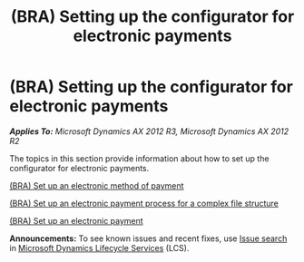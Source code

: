 ﻿---
title: (BRA) Setting up the configurator for electronic payments
TOCTitle: (BRA) Setting up the configurator for electronic payments
ms:assetid: 07666f0b-1f57-4305-b0c3-cda2ea2fd2aa
ms:mtpsurl: https://technet.microsoft.com/en-us/library/JJ710404(v=AX.60)
ms:contentKeyID: 49384296
ms.date: 04/18/2014
mtps_version: v=AX.60
---

# (BRA) Setting up the configurator for electronic payments 


_**Applies To:** Microsoft Dynamics AX 2012 R3, Microsoft Dynamics AX 2012 R2_

The topics in this section provide information about how to set up the configurator for electronic payments.

[(BRA) Set up an electronic method of payment](bra-set-up-an-electronic-method-of-payment.md)

[(BRA) Set up an electronic payment process for a complex file structure](bra-set-up-an-electronic-payment-process-for-a-complex-file-structure.md)

[(BRA) Set up an electronic payment](bra-set-up-an-electronic-payment.md)

  
**Announcements:** To see known issues and recent fixes, use [Issue search](http://go.microsoft.com/fwlink/?linkid=389258) in [Microsoft Dynamics Lifecycle Services](http://go.microsoft.com/fwlink/?linkid=306505) (LCS).

